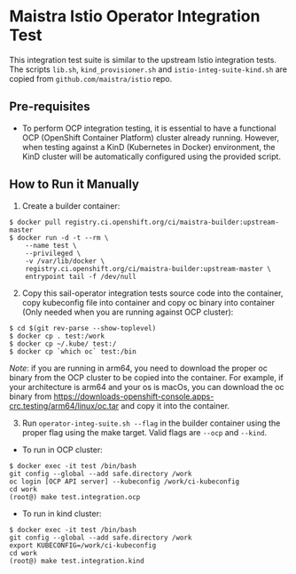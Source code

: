 # Maistra Istio Operator Integration Test

This integration test suite is similar to the upstream Istio integration tests. The scripts `lib.sh`, `kind_provisioner.sh` and `istio-integ-suite-kind.sh` are copied from `github.com/maistra/istio` repo.

## Pre-requisites

* To perform OCP integration testing, it is essential to have a functional OCP (OpenShift Container Platform) cluster already running. However, when testing against a KinD (Kubernetes in Docker) environment, the KinD cluster will be automatically configured using the provided script.

## How to Run it Manually

1. Create a builder container:

```
$ docker pull registry.ci.openshift.org/ci/maistra-builder:upstream-master
$ docker run -d -t --rm \
    --name test \
    --privileged \
    -v /var/lib/docker \
    registry.ci.openshift.org/ci/maistra-builder:upstream-master \
    entrypoint tail -f /dev/null
```

2. Copy this sail-operator integration tests source code into the container, copy kubeconfig file into container and copy oc binary into container (Only needed when you are running against OCP cluster):

```
$ cd $(git rev-parse --show-toplevel)
$ docker cp . test:/work
$ docker cp ~/.kube/ test:/
$ docker cp `which oc` test:/bin
```
*Note*: if you are running in arm64, you need to download the proper oc binary from the OCP cluster to be copied into the container. For example, if your architecture is arm64 and your os is macOs, you can download the oc binary from https://downloads-openshift-console.apps-crc.testing/arm64/linux/oc.tar and copy it into the container.

3. Run `operator-integ-suite.sh --flag` in the builder container using the proper flag using the make target. Valid flags are `--ocp` and `--kind`. 

* To run in OCP cluster:
```
$ docker exec -it test /bin/bash
git config --global --add safe.directory /work
oc login [OCP API server] --kubeconfig /work/ci-kubeconfig
cd work
(root@) make test.integration.ocp
```

* To run in kind cluster:
```
$ docker exec -it test /bin/bash
git config --global --add safe.directory /work
export KUBECONFIG=/work/ci-kubeconfig
cd work
(root@) make test.integration.kind
```